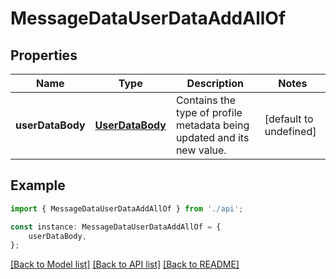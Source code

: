 # MessageDataUserDataAddAllOf


## Properties

Name | Type | Description | Notes
------------ | ------------- | ------------- | -------------
**userDataBody** | [**UserDataBody**](UserDataBody.md) | Contains the type of profile metadata being updated and its new value. | [default to undefined]

## Example

```typescript
import { MessageDataUserDataAddAllOf } from './api';

const instance: MessageDataUserDataAddAllOf = {
    userDataBody,
};
```

[[Back to Model list]](../README.md#documentation-for-models) [[Back to API list]](../README.md#documentation-for-api-endpoints) [[Back to README]](../README.md)
